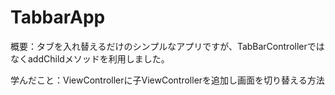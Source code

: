 # TabbarApp

概要：タブを入れ替えるだけのシンプルなアプリですが、TabBarControllerではなくaddChildメソッドを利用しました。

学んだこと：ViewControllerに子ViewControllerを追加し画面を切り替える方法
